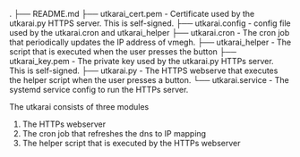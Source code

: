 .
├── README.md
├── utkarai_cert.pem - Certificate used by the utkarai.py HTTPS server. This is self-signed. 
├── utkarai.config   - config file used by the utkarai.cron and utkarai_helper
├── utkarai.cron     - The cron job that periodically updates the IP address of vmegh.
├── utkarai_helper   - The script that is executed when the user presses the button
├── utkarai_key.pem  - The private key used by the utkarai.py HTTPs server. This is self-signed.
├── utkarai.py       - The HTTPS webserve that executes the helper script when the user presses a button.
└── utkarai.service  - The systemd service config to run the HTTPs server. 


The utkarai consists of three modules
1. The HTTPs webserver
2. The cron job that refreshes the dns to IP mapping
3. The helper script that is executed by the HTTPs webserver
